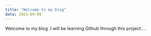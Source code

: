 ```yaml
---
title: "Welcome to my blog"
date: 2025-09-09
---
```

Welcome to my blog. I will be learning Github through this project....
